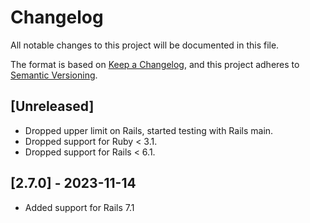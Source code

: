 # Changelog

All notable changes to this project will be documented in this file.

The format is based on [Keep a Changelog](https://keepachangelog.com/en/1.0.0/),
and this project adheres to [Semantic Versioning](https://semver.org/spec/v2.0.0.html).

## [Unreleased]

* Dropped upper limit on Rails, started testing with Rails main.
* Dropped support for Ruby < 3.1.
* Dropped support for Rails < 6.1.

## [2.7.0] - 2023-11-14

* Added support for Rails 7.1
